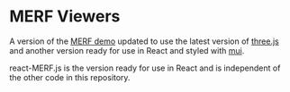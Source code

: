 # MERF Viewers
A version of the <a href="https://creiser.github.io/merf/#demos">MERF demo</a> updated to use the latest version of <a href="https://threejs.org/">three.js</a> and another version ready for use in React and styled with <a href="https://mui.com/">mui</a>.

react-MERF.js is the version ready for use in React and is independent of the other code in this repository.
